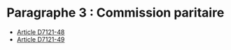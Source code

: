 # Paragraphe 3 : Commission paritaire

* [Article D7121-48](./LEGIARTI000018521805.md)
* [Article D7121-49](./LEGIARTI000018521803.md)
